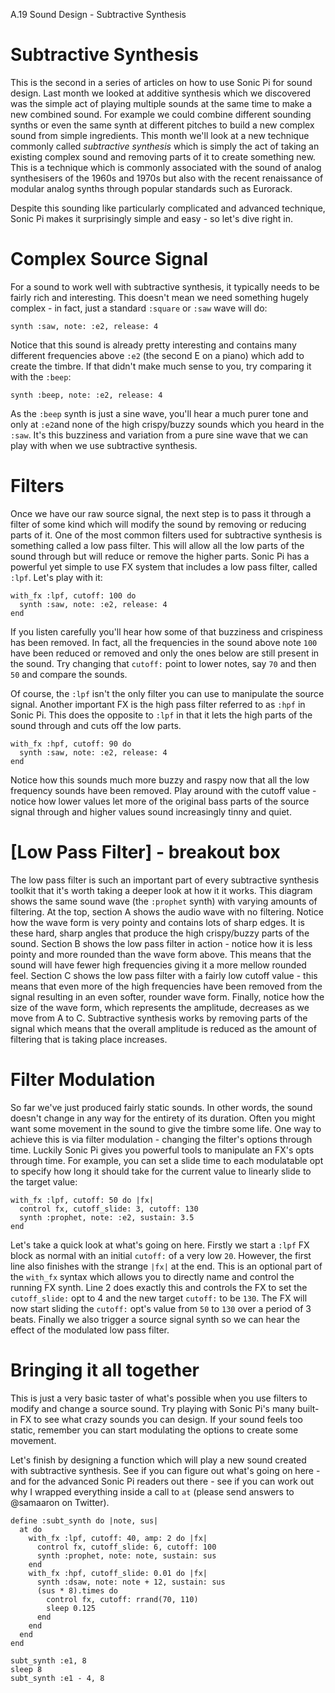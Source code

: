 A.19 Sound Design - Subtractive Synthesis

# Subtractive Synthesis

This is the second in a series of articles on how to use Sonic Pi for
sound design. Last month we looked at additive synthesis which we
discovered was the simple act of playing multiple sounds at the same
time to make a new combined sound. For example we could combine
different sounding synths or even the same synth at different pitches to
build a new complex sound from simple ingredients. This month we'll look
at a new technique commonly called _subtractive synthesis_ which is
simply the act of taking an existing complex sound and removing parts of
it to create something new. This is a technique which is commonly
associated with the sound of analog synthesisers of the 1960s and 1970s
but also with the recent renaissance of modular analog synths through
popular standards such as Eurorack.

Despite this sounding like particularly complicated and advanced
technique, Sonic Pi makes it surprisingly simple and easy - so let's
dive right in.

# Complex Source Signal

For a sound to work well with subtractive synthesis, it typically needs
to be fairly rich and interesting. This doesn't mean we need something
hugely complex - in fact, just a standard `:square` or `:saw` wave will
do:

```
synth :saw, note: :e2, release: 4
```

Notice that this sound is already pretty interesting and contains many
different frequencies above `:e2` (the second E on a piano) which add to
create the timbre. If that didn't make much sense to you, try comparing
it with the `:beep`:

```
synth :beep, note: :e2, release: 4
```

As the `:beep` synth is just a sine wave, you'll hear a much purer tone
and only at `:e2`and none of the high crispy/buzzy sounds which you
heard in the `:saw`. It's this buzziness and variation from a pure sine
wave that we can play with when we use subtractive synthesis.

# Filters

Once we have our raw source signal, the next step is to pass it through
a filter of some kind which will modify the sound by removing or
reducing parts of it. One of the most common filters used for
subtractive synthesis is something called a low pass filter. This will
allow all the low parts of the sound through but will reduce or remove
the higher parts. Sonic Pi has a powerful yet simple to use FX system
that includes a low pass filter, called `:lpf`. Let's play with it:

```
with_fx :lpf, cutoff: 100 do
  synth :saw, note: :e2, release: 4
end
```

If you listen carefully you'll hear how some of that buzziness and
crispiness has been removed. In fact, all the frequencies in the sound
above note `100` have been reduced or removed and only the ones below are
still present in the sound. Try changing that `cutoff:` point to
lower notes, say `70` and then `50` and compare the sounds.

Of course, the `:lpf` isn't the only filter you can use to manipulate
the source signal. Another important FX is the high pass filter referred
to as `:hpf` in Sonic Pi. This does the opposite to `:lpf` in that it
lets the high parts of the sound through and cuts off the low parts.

```
with_fx :hpf, cutoff: 90 do
  synth :saw, note: :e2, release: 4
end
```

Notice how this sounds much more buzzy and raspy now that all the low
frequency sounds have been removed. Play around with the cutoff value -
notice how lower values let more of the original bass parts of the
source signal through and higher values sound increasingly tinny and
quiet.

# [Low Pass Filter] - breakout box

The low pass filter is such an important part of every subtractive
synthesis toolkit that it's worth taking a deeper look at how it it
works. This diagram shows the same sound wave (the `:prophet` synth)
with varying amounts of filtering. At the top, section A shows the audio
wave with no filtering. Notice how the wave form is very pointy and
contains lots of sharp edges. It is these hard, sharp angles that
produce the high crispy/buzzy parts of the sound. Section B shows the low
pass filter in action - notice how it is less pointy and more rounded
than the wave form above. This means that the sound will have fewer high
frequencies giving it a more mellow rounded feel. Section C shows the
low pass filter with a fairly low cutoff value - this means that even
more of the high frequencies have been removed from the signal resulting
in an even softer, rounder wave form. Finally, notice how the size of
the wave form, which represents the amplitude, decreases as we move from
A to C. Subtractive synthesis works by removing parts of the signal
which means that the overall amplitude is reduced as the amount of
filtering that is taking place increases.


# Filter Modulation

So far we've just produced fairly static sounds. In other words, the
sound doesn't change in any way for the entirety of its duration. Often
you might want some movement in the sound to give the timbre some
life. One way to achieve this is via filter modulation - changing the
filter's options through time. Luckily Sonic Pi gives you powerful tools
to manipulate an FX's opts through time. For example, you can set a
slide time to each modulatable opt to specify how long it should take
for the current value to linearly slide to the target value:

```
with_fx :lpf, cutoff: 50 do |fx|
  control fx, cutoff_slide: 3, cutoff: 130
  synth :prophet, note: :e2, sustain: 3.5
end
```

Let's take a quick look at what's going on here. Firstly we start a
`:lpf` FX block as normal with an initial `cutoff:` of a very low
`20`. However, the first line also finishes with the strange `|fx|` at
the end. This is an optional part of the `with_fx` syntax which allows
you to directly name and control the running FX synth. Line 2 does
exactly this and controls the FX to set the `cutoff_slide:` opt to 4 and
the new target `cutoff:` to be `130`. The FX will now start sliding the
`cutoff:` opt's value from `50` to `130` over a period of 3
beats. Finally we also trigger a source signal synth so we can hear the
effect of the modulated low pass filter.


# Bringing it all together

This is just a very basic taster of what's possible when you use filters
to modify and change a source sound. Try playing with Sonic Pi's many
built-in FX to see what crazy sounds you can design. If your sound feels
too static, remember you can start modulating the options to create some
movement.

Let's finish by designing a function which will play a new sound created
with subtractive synthesis. See if you can figure out what's going on
here - and for the advanced Sonic Pi readers out there - see if you can
work out why I wrapped everything inside a call to `at` (please send
answers to @samaaron on Twitter).

```
define :subt_synth do |note, sus|
  at do
    with_fx :lpf, cutoff: 40, amp: 2 do |fx|
      control fx, cutoff_slide: 6, cutoff: 100
      synth :prophet, note: note, sustain: sus
    end
    with_fx :hpf, cutoff_slide: 0.01 do |fx|
      synth :dsaw, note: note + 12, sustain: sus
      (sus * 8).times do
        control fx, cutoff: rrand(70, 110)
        sleep 0.125
      end
    end
  end
end

subt_synth :e1, 8
sleep 8
subt_synth :e1 - 4, 8
```

